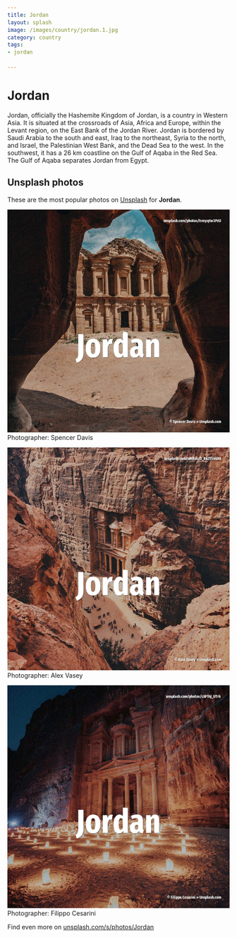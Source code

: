 ```yaml
---
title: Jordan
layout: splash
image: /images/country/jordan.1.jpg
category: country
tags:
- jordan

---
```

# Jordan

Jordan, officially the Hashemite Kingdom of Jordan, is a country in Western Asia.
It is situated at the crossroads of Asia, Africa and Europe, within the Levant region, on the East 
Bank of the Jordan River.
Jordan is bordered by Saudi Arabia to the south and east, Iraq to the northeast, Syria to the 
north, and Israel, the Palestinian West Bank, and the Dead Sea to the west.
In the southwest, it has a 26 km  coastline on the Gulf of Aqaba in the Red Sea.
The Gulf of Aqaba separates Jordan from Egypt.

 
## Unsplash photos
These are the most popular photos on [Unsplash](https://unsplash.com) for **Jordan**.
 
![Jordan](/images/country/jordan.1.jpg)
Photographer:  Spencer Davis
 
![Jordan](/images/country/jordan.2.jpg)
Photographer:  Alex Vasey
 
![Jordan](/images/country/jordan.3.jpg)
Photographer:  Filippo Cesarini
 
Find even more on [unsplash.com/s/photos/Jordan](https://unsplash.com/s/photos/Jordan)
 
